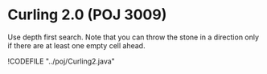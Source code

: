 # Curling 2.0 (POJ 3009)

Use depth first search. Note that you can throw the stone in a direction only if there are at least one empty
cell ahead.

!CODEFILE "../poj/Curling2.java"

